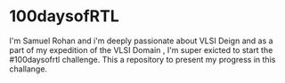 # 100daysofRTL
I'm Samuel Rohan and i'm deeply passionate about VLSI Deign and as a part of my expedition of the VLSI Domain , I'm super exicted to start the #100daysofrtl challenge.
This a repository to present my progress in this challange.
